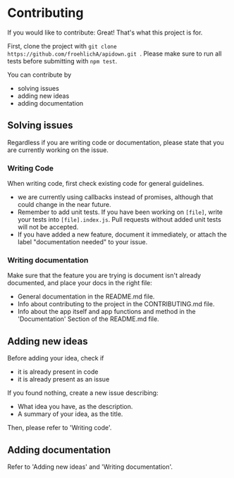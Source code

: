 # Contributing
If you would like to contribute: Great! That's what this project is for.

First, clone the project with ```git clone https://github.com/froehlichA/apidown.git ```.
Please make sure to run all tests before submitting with ```npm test```.

You can contribute by
- solving issues
- adding new ideas
- adding documentation

## Solving issues
Regardless if you are writing code or documentation, please state that you are currently working on the issue.

### Writing Code
When writing code, first check existing code for general guidelines.
- we are currently using callbacks instead of promises, although that could change in the near future.
- Remember to add unit tests. If you have been working on ```[file]```, write your tests into ```[file].index.js```. Pull requests without added unit tests will not be accepted.
- If you have added a new feature, document it immediately, or attach the label "documentation needed" to your issue.

### Writing documentation
Make sure that the feature you are trying is document isn't already documented, and place your docs in the right file:
- General documentation in the README.md file.
- Info about contributing to the project in the CONTRIBUTING.md file.
- Info about the app itself and app functions and method in the 'Documentation' Section of the README.md file.

## Adding new ideas
Before adding your idea, check if
- it is already present in code
- it is already present as an issue

If you found nothing, create a new issue describing:
- What idea you have, as the description.
- A summary of your idea, as the title.

Then, please refer to 'Writing code'.

## Adding documentation
Refer to 'Adding new ideas' and 'Writing documentation'.
